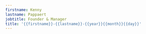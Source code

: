 ```yaml
---
firstname: Kenny
lastname: Pappaert
jobtitle: Founder & Manager
title: '{{firstname}}-{{lastname}}-{{year}}{{month}}{{day}}'
---
```


